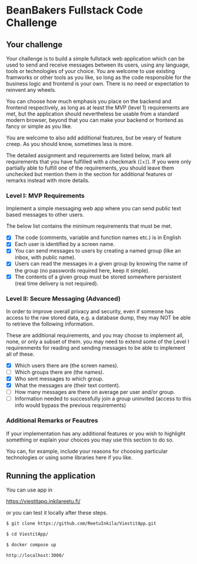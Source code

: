 # BeanBakers Fullstack Code Challenge

## Your challenge

Your challenge is to build a simple fullstack web application which can be used to send and receive messages between its users, using any language, tools or technologies of your choice. You are welcome to use existing framworks or other tools as you like, so long as the code responsible for the business logic and frontend is your own. There is no need or expectation to reinvent any wheels.

You can choose how much emphasis you place on the backend and frontend respectively, as long as at least the MVP (level 1) requirements are met, but the application should nevertheless be usable from a standard modern browser, beyond that you can make your backend or frontend as fancy or simple as you like.

You are welcome to also add additional features, but be veary of feature creep. As you should know, sometimes less is more.

The detailed assignment and requirements are listed below, mark all requirements that you have fulfilled with a checkmark (`[x]`). If you were only partially able to fulfill one of the requirements, you should leave them unchecked but mention them in the section for additional features or remarks instead with more details.

### Level I: MVP Requirements

Implement a simple messaging web app where you can send public text based messages to other users.

The below list contains the minimum requirements that must be met.

- [x] The code (comments, variable and function names etc.) is in English
- [x] Each user is identified by a screen name.
- [x] You can send messages to users by creating a named group (like an inbox, with public name).
- [x] Users can read the messages in a given group by knowing the name of the group (no passwords required here, keep it simple).
- [x] The contents of a given group must be stored somewhere persistent (real time delivery is not required).

### Level II: Secure Messaging (Advanced)

In order to improve overall privacy and security, even if someone has access to the raw stored data, e.g. a database dump, they may NOT be able to retrieve the following information.

These are additional requirements, and you may choose to implement all, none, or only a subset of them. you may need to extend some of the Level I requirenments for reading and sending messages to be able to implement all of these.

- [x] Which users there are (the screen names).
- [ ] Which groups there are (the names).
- [x] Who sent messages to which group.
- [x] What the messages are (their text content).
- [ ] How many messages are there on average per user and/or group.
- [ ] Information needed to successfully join a group uninvited (access to this info would bypass the previous requirements)

### Additional Remarks or Feautres

If your implementation has any additional features or you wish to highlight something or explain your choices you may use this section to do so.

You can, for example, include your reasons for choosing particular technologies or using some libraries here if you like.

## Running the application

You can use app in 

https://viestitapp.inkilareetu.fi/ 

or you can test it locally after these steps.

```sh
$ git clone https://github.com/ReetuInkila/ViestitApp.git
```
```sh
$ cd ViestitApp/
```
```sh
$ docker compose up
```
```sh
http://localhost:3000/
```